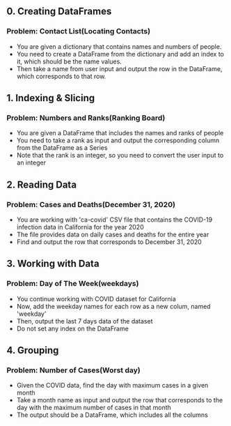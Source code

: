 ## 0. Creating DataFrames
### Problem: Contact List(Locating Contacts)
- You are given a dictionary that contains names and numbers of people.
- You need to create a DataFrame from the dictionary and add an index to it, which should be the name values.
- Then take a name from user input and output the row in the DataFrame, which corresponds to that row.

## 1. Indexing & Slicing
### Problem: Numbers and Ranks(Ranking Board)
- You are given a DataFrame that includes the names and ranks of people
- You need to take a rank as input and output the corresponding column from the DataFrame as a Series
- Note that the rank is an integer, so you need to convert the user input to an integer

## 2. Reading Data
### Problem: Cases and Deaths(December 31, 2020)
- You are working with 'ca-covid' CSV file that contains the COVID-19 infection data in California for the year 2020
- The file provides data on daily cases and deaths for the entire year
- Find and output the row that corresponds to December 31, 2020
 
## 3. Working with Data
### Problem: Day of The Week(weekdays)
- You continue working with COVID dataset for California
- Now, add the weekday names for each row as a new colum, named 'weekday'
- Then, output the last 7 days data of the dataset
- Do not set any index on the DataFrame

## 4. Grouping
### Problem: Number of Cases(Worst day)
- Given the COVID data, find the day with maximum cases in a given month
- Take a month name as input and output the row that corresponds to the day with the maximum number of cases in that month
- The output should be a DataFrame, which includes all the columns
